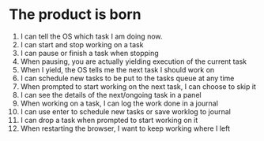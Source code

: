 # The product is born

1. I can tell the OS which task I am doing now.
2. I can start and stop working on a task
3. I can pause or finish a task when stopping
4. When pausing, you are actually yielding execution of the current task
5. When I yield, the OS tells me the next task I should work on
6. I can schedule new tasks to be put to the tasks queue at any time
7. When prompted to start working on the next task, I can choose to skip it
8. I can see the details of the next/ongoing task in a panel
9. When working on a task, I can log the work done in a journal
10. I can use enter to schedule new tasks or save worklog to journal
11. I can drop a task when prompted to start working on it
12. When restarting the browser, I want to keep working where I left
